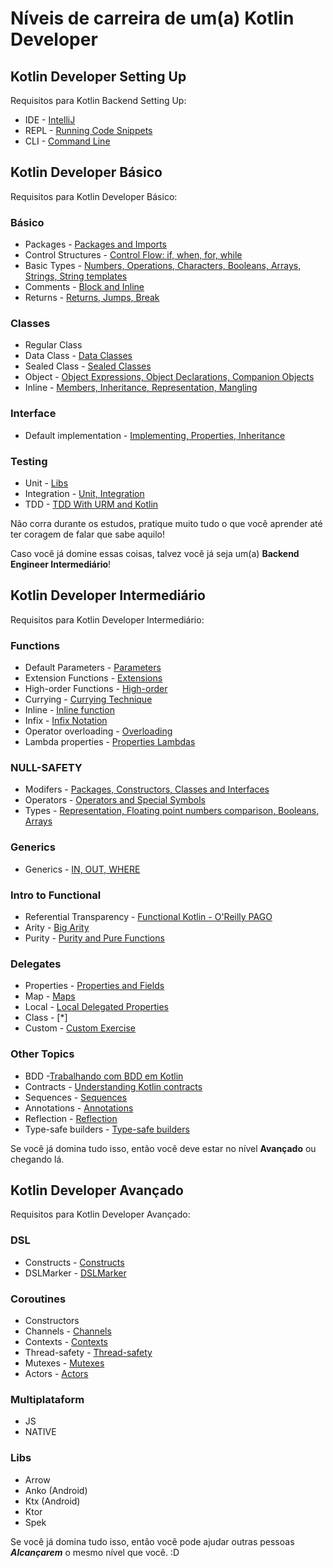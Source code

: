 # Níveis de carreira de um(a) Kotlin Developer

## Kotlin Developer Setting Up

Requisitos para Kotlin Backend Setting Up:

* IDE - [IntelliJ](https://www.jetbrains.com/idea/)
* REPL - [Running Code Snippets](https://kotlinlang.org/docs/tutorials/quick-run.html)
* CLI - [Command Line](https://kotlinlang.org/docs/tutorials/command-line.html)

## Kotlin Developer Básico

Requisitos para Kotlin Developer Básico:

### Básico

* Packages - [Packages and Imports](https://kotlinlang.org/docs/reference/packages.html)
* Control Structures - [Control Flow: if, when, for, while](https://kotlinlang.org/docs/reference/control-flow.html)
* Basic Types - [Numbers, Operations, Characters, Booleans, Arrays, Strings, String templates](https://kotlinlang.org/docs/reference/basic-types.html)
* Comments - [Block and Inline](https://kotlinlang.org/docs/reference/basic-types.html)
* Returns - [Returns, Jumps, Break](https://kotlinlang.org/docs/reference/basic-types.html)

### Classes

* Regular Class
* Data Class - [Data Classes](https://kotlinlang.org/docs/reference/data-classes.html#data-classes)
* Sealed Class - [Sealed Classes](https://kotlinlang.org/docs/reference/sealed-classes.html#sealed-classes)
* Object - [Object Expressions, Object Declarations, Companion Objects](https://kotlinlang.org/docs/reference/object-declarations.html)
* Inline - [Members, Inheritance, Representation, Mangling](https://kotlinlang.org/docs/reference/inline-classes.html)

### Interface

* Default implementation - [Implementing, Properties, Inheritance](https://kotlinlang.org/docs/reference/interfaces.html)

### Testing

* Unit - [Libs](https://spin.atomicobject.com/2018/10/07/kotlin-unit-testing/)
* Integration - [Unit, Integration](https://github.com/yonigibbs/kotlin-test-integration-test)
* TDD - [TDD With URM and Kotlin](https://dev.to/sierisimo/tdd-with-urm-and-kotlin-1dj7)

Não corra durante os estudos, pratique muito tudo o que você aprender até ter coragem de falar que sabe aquilo!

Caso você já domine essas coisas, talvez você já seja um(a) **Backend Engineer Intermediário**!

## Kotlin Developer Intermediário

Requisitos para Kotlin Developer Intermediário:

### Functions

* Default Parameters - [Parameters](https://kotlinlang.org/docs/reference/functions.html#parameters)
* Extension Functions - [Extensions](https://kotlinlang.org/docs/reference/extensions.html#extension-functions)
* High-order Functions - [High-order](https://kotlinlang.org/docs/reference/lambdas.html#higher-order-functions)
* Currying - [Currying Technique](https://en.proft.me/2018/08/12/currying-function-kotlin/)
* Inline - [Inline function](https://kotlinlang.org/docs/reference/inline-functions.html#inline-functions)
* Infix - [Infix Notation](https://kotlinlang.org/docs/reference/functions.html#infix-notation)
* Operator overloading - [Overloading](https://kotlinlang.org/docs/reference/operator-overloading.html#operator-overloading)
* Lambda properties - [Properties Lambdas](https://kotlinlang.org/docs/reference/lambdas.html#lambda-expressions-and-anonymous-functions)

### NULL-SAFETY

* Modifers - [Packages, Constructors, Classes and Interfaces](https://kotlinlang.org/docs/reference/visibility-modifiers.html#visibility-modifiers)
* Operators - [Operators and Special Symbols](https://kotlinlang.org/docs/reference/keyword-reference.html#operators-and-special-symbols)
* Types - [Representation, Floating point numbers comparison, Booleans, Arrays](https://kotlinlang.org/docs/reference/basic-types.html#representation)

### Generics

* Generics - [IN, OUT, WHERE](https://kotlinlang.org/docs/reference/generics.html#generics)

### Intro to Functional

* Referential Transparency - [Functional Kotlin - O'Reilly PAGO](https://www.google.com/url?sa=t&rct=j&q=&esrc=s&source=web&cd=22&cad=rja&uact=8&ved=2ahUKEwi_u8PlooHlAhVgGbkGHSjXBcEQFjAVegQICRAB&url=https%3A%2F%2Fwww.oreilly.com%2Flibrary%2Fview%2Ffunctional-kotlin%2F9781788476485%2Fdcf49fd5-d7ca-465d-b770-b384f7b8b702.xhtml&usg=AOvVaw3UHddWMu99-tBq5YbEwJds)
* Arity - [Big Arity](https://kotlinlang.org/docs/reference/whatsnew13.html#functions-with-big-arity)
* Purity - [Purity and Pure Functions](https://jorgecastillo.dev/kotlin-purity-and-function-memoization)

### Delegates

* Properties - [Properties and Fields](https://jorgecastillo.dev/kotlin-purity-and-function-memoization)
* Map - [Maps](https://kotlinlang.org/docs/reference/delegated-properties.html#storing-properties-in-a-map)
* Local - [Local Delegated Properties](https://kotlinlang.org/docs/reference/delegated-properties.html#local-delegated-properties-since-11)
* Class - [*]
* Custom - [Custom Exercise](https://try.kotlinlang.org/#/Examples/Delegated%20properties/Custom%20delegate/Custom%20delegate.kt)

### Other Topics 

* BDD -[Trabalhando com BDD em Kotlin](https://medium.com/@lucasluiz/trabalhando-com-bdd-em-kotlin-258239b2b6f0)
* Contracts - [Understanding Kotlin contracts](https://blog.kotlin-academy.com/understanding-kotlin-contracts-f255ded41ef2)
* Sequences - [Sequences](https://kotlinlang.org/docs/reference/sequences.html#sequences)
* Annotations - [Annotations](https://kotlinlang.org/docs/reference/annotations.html#annotations)
* Reflection - [Reflection](https://kotlinlang.org/docs/reference/reflection.html#reflection)
* Type-safe builders - [Type-safe builders](https://kotlinlang.org/docs/reference/type-safe-builders.html#type-safe-builders)

Se você já domina tudo isso, então você deve estar no nível **Avançado** ou chegando lá.

## Kotlin Developer Avançado

Requisitos para Kotlin Developer Avançado:

### DSL

* Constructs - [Constructs](https://medium.com/movile-tech/criando-sua-pr%C3%B3pria-dsl-utilizando-express%C3%B5es-lambda-em-kotlin-ea552497da33)
* DSLMarker - [DSLMarker](https://kotlinlang.org/api/latest/jvm/stdlib/kotlin/-dsl-marker/index.html#dslmarker)

### Coroutines

* Constructors
* Channels - [Channels](https://www.google.com/url?sa=t&rct=j&q=&esrc=s&source=web&cd=1&cad=rja&uact=8&ved=2ahUKEwj__quUtIXlAhUWGLkGHSHWAucQFjAAegQIBBAB&url=https%3A%2F%2Fkotlinlang.org%2Fdocs%2Freference%2Fcoroutines%2Fchannels.html&usg=AOvVaw2sm89DpyJag31uaMy6yEU3)
* Contexts - [Contexts](https://kotlinlang.org/docs/reference/coroutines/coroutine-context-and-dispatchers.html#coroutine-context-and-dispatchers)
* Thread-safety - [Thread-safety](https://kotlinlang.org/docs/reference/coroutines/coroutine-context-and-dispatchers.html#dispatchers-and-threads)
* Mutexes - [Mutexes](https://www.google.com/url?sa=t&rct=j&q=&esrc=s&source=web&cd=1&cad=rja&uact=8&ved=2ahUKEwjP2cHJtIXlAhUXJrkGHYZEB0AQFjAAegQIABAB&url=https%3A%2F%2Fkotlin.github.io%2Fkotlinx.coroutines%2Fkotlinx-coroutines-core%2Fkotlinx.coroutines.sync%2F-mutex%2F&usg=AOvVaw3Y5RgUgQynAwY90P8r-PsH)
* Actors - [Actors](https://www.google.com/url?sa=t&rct=j&q=&esrc=s&source=web&cd=2&cad=rja&uact=8&ved=2ahUKEwiwzavbtIXlAhUeILkGHWI1C-4QFjABegQIAhAB&url=https%3A%2F%2Fkotlin.github.io%2Fkotlinx.coroutines%2Fkotlinx-coroutines-core%2Fkotlinx.coroutines.channels%2Factor.html&usg=AOvVaw3bMmH83--TF8Bgfs49gSqf)

### Multiplataform

* JS
* NATIVE

### Libs

* Arrow
* Anko (Android)
* Ktx (Android)
* Ktor
* Spek

Se você já domina tudo isso, então você pode ajudar outras pessoas ***Alcançarem*** o mesmo nível que você. :D
